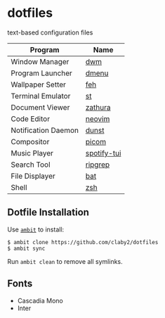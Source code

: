 # dotfiles

text-based configuration files

| Program             | Name                                                                                |
|---------------------|------------------------------------------------------------------------------------ |
| Window Manager      | [dwm](https://github.com/claby2/dwm)                                                |
| Program Launcher    | [dmenu](https://tools.suckless.org/dmenu/)                                          |
| Wallpaper Setter    | [feh](https://github.com/derf/feh)                                                  |
| Terminal Emulator   | [st](https://github.com/claby2/st)                                                  |
| Document Viewer     | [zathura](https://pwmt.org/projects/zathura/)                                       |
| Code Editor         | [neovim](https://github.com/neovim/neovim)                                          |
| Notification Daemon | [dunst](https://github.com/dunst-project/dunst)                                     |
| Compositor          | [picom](https://github.com/jonaburg/picom)                                          |
| Music Player        | [spotify-tui](https://github.com/Rigellute/spotify-tui)                             |
| Search Tool         | [ripgrep](https://github.com/BurntSushi/ripgrep)                                    |
| File Displayer      | [bat](https://github.com/sharkdp/bat)                                               |
| Shell               | [zsh](https://wiki.archlinux.org/index.php/Zsh)                                     |

## Dotfile Installation

Use [`ambit`](https://github.com/plamorg/ambit) to install:

    $ ambit clone https://github.com/claby2/dotfiles
    $ ambit sync

Run `ambit clean` to remove all symlinks.

## Fonts

*   Cascadia Mono
*   Inter
